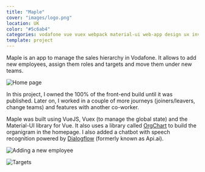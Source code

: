 ```yaml
---
title: "Maple"
cover: "images/logo.png"
location: UK
color: "#5c6ab4"
categories: vodafone vue vuex webpack material-ui web-app design ux inverted
template: project
---
```


Maple is an app to manage the sales hierarchy in Vodafone. It allows to add new employees, assign them roles and targets and move them under new teams.

![](/work/maple/images/1.jpg "Home page")

In this project, I owned the 100% of the front-end build until it was published. Later on, I worked in a couple of more journeys (joiners/leavers, change teams) and features with another co-worker.

Maple was built using VueJS, Vuex (to manage the global state) and the Material-UI library for Vue. It also uses a library called [OrgChart](https://github.com/dabeng/OrgChart) to build the organigram in the homepage. I also added a chatbot with speech recognition powered by [Dialogflow](https://dialogflow.com/) (formerly known as Api.ai).

![](/work/maple/images/2.jpg "Adding a new employee")

![](/work/maple/images/3.jpg "Targets")
